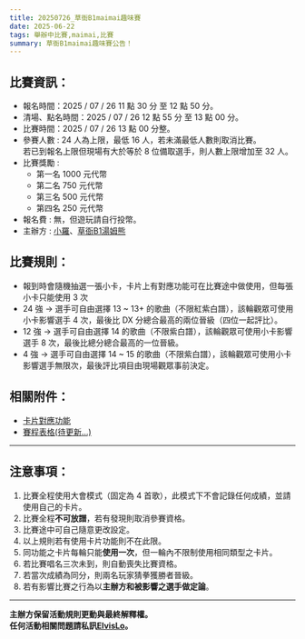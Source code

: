 ```yaml
---
title: 20250726_草衙B1maimai趣味賽
date: 2025-06-22
tags: 舉辦中比賽,maimai,比賽
summary: 草衙B1maimai趣味賽公告！
---
```

## 比賽資訊：

- 報名時間：2025 / 07 / 26 11 點 30 分 至 12 點 50 分。
- 清場、點名時間：2025 / 07 / 26 12 點 55 分 至 13 點 00 分。
- 比賽時間：2025 / 07 / 26 13 點 00 分整。
- 參賽人數 : 24 人為上限，最低 16 人，若未滿最低人數則取消比賽。<br>
若已到報名上限但現場有大於等於 8 位備取選手，則人數上限增加至 32 人。
- 比賽獎勵 :
    - 第一名 1000 元代幣
    - 第二名 750 元代幣
    - 第三名 500 元代幣
    - 第四名 250 元代幣
- 報名費 : 無，但遊玩請自行投幣。
- 主辦方 : [小羅](https://elvislo.tw)、[草衙B1湯姆熊](https://www.facebook.com/tomsworld.KCY?mibextid=LQQJ4d)

## 比賽規則：

- 報到時會隨機抽選一張小卡，卡片上有對應功能可在比賽途中做使用，但每張小卡只能使用 3 次
- 24 強 → 選手可自由選擇 13 ~ 13+ 的歌曲（不限紅紫白譜），該輪觀眾可使用小卡影響選手 4 次，最後比 DX 分總合最高的兩位晉級（四位一起評比）。
- 12 強 → 選手可自由選擇 14 的歌曲（不限紫白譜），該輪觀眾可使用小卡影響選手 8 次，最後比總分總合最高的一位晉級。
- 4 強 → 選手可自由選擇 14 ~ 15 的歌曲（不限紫白譜），該輪觀眾可使用小卡影響選手無限次，最後評比項目由現場觀眾事前決定。

## 相關附件：

- [卡片對應功能](https://elvislo030.notion.site/0726-go)
- [賽程表格(待更新...)]()

---

## 注意事項：

1. 比賽全程使用大會模式（固定為 4 首歌），此模式下不會記錄任何成績，並請使用自己的卡片。
2. 比賽全程**不可放譜**，若有發現則取消參賽資格。
3. 比賽途中可自己隨意更改設定。
4. 以上規則若有使用卡片功能則不在此限。
5. 同功能之卡片每輪只能**使用一次**，但一輪內不限制使用相同類型之卡片。
6. 若比賽唱名三次未到，則自動喪失比賽資格。
7. 若當次成績為同分，則兩名玩家猜拳獲勝者晉級。
8. 若有影響比賽之行為以**主辦方和被影響之選手做定論**。

---

**主辦方保留活動規則更動與最終解釋權。**<br>
**任何活動相關問題請私訊[ElvisLo](https://www.facebook.com/ElvisLo030)。**<br>